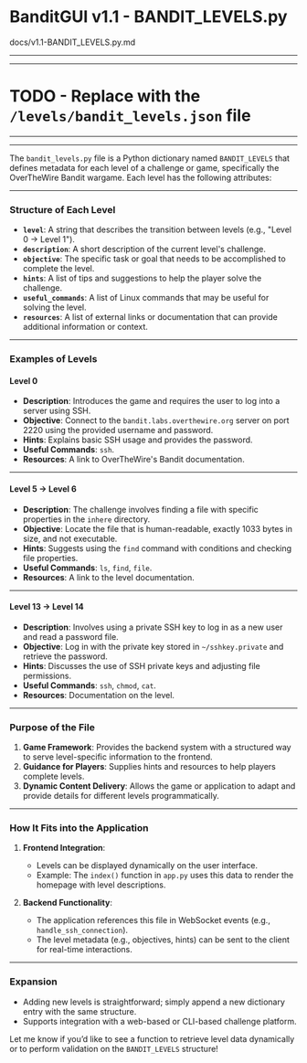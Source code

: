# BanditGUI v1.1 - BANDIT_LEVELS.py

docs/v1.1-BANDIT_LEVELS.py.md

---

******
# TODO - Replace with the `/levels/bandit_levels.json` file
******

---
The `bandit_levels.py` file is a Python dictionary named `BANDIT_LEVELS` that defines metadata for each level of a challenge or game, specifically the OverTheWire Bandit wargame. Each level has the following attributes:

---

### **Structure of Each Level**

- **`level`**: A string that describes the transition between levels (e.g., "Level 0 → Level 1").
- **`description`**: A short description of the current level's challenge.
- **`objective`**: The specific task or goal that needs to be accomplished to complete the level.
- **`hints`**: A list of tips and suggestions to help the player solve the challenge.
- **`useful_commands`**: A list of Linux commands that may be useful for solving the level.
- **`resources`**: A list of external links or documentation that can provide additional information or context.

---

### **Examples of Levels**

#### **Level 0**

- **Description**: Introduces the game and requires the user to log into a server using SSH.
- **Objective**: Connect to the `bandit.labs.overthewire.org` server on port 2220 using the provided username and password.
- **Hints**: Explains basic SSH usage and provides the password.
- **Useful Commands**: `ssh`.
- **Resources**: A link to OverTheWire's Bandit documentation.

---

#### **Level 5 → Level 6**

- **Description**: The challenge involves finding a file with specific properties in the `inhere` directory.
- **Objective**: Locate the file that is human-readable, exactly 1033 bytes in size, and not executable.
- **Hints**: Suggests using the `find` command with conditions and checking file properties.
- **Useful Commands**: `ls`, `find`, `file`.
- **Resources**: A link to the level documentation.

---

#### **Level 13 → Level 14**

- **Description**: Involves using a private SSH key to log in as a new user and read a password file.
- **Objective**: Log in with the private key stored in `~/sshkey.private` and retrieve the password.
- **Hints**: Discusses the use of SSH private keys and adjusting file permissions.
- **Useful Commands**: `ssh`, `chmod`, `cat`.
- **Resources**: Documentation on the level.

---

### **Purpose of the File**

1. **Game Framework**: Provides the backend system with a structured way to serve level-specific information to the frontend.
2. **Guidance for Players**: Supplies hints and resources to help players complete levels.
3. **Dynamic Content Delivery**: Allows the game or application to adapt and provide details for different levels programmatically.

---

### **How It Fits into the Application**

1. **Frontend Integration**:
   - Levels can be displayed dynamically on the user interface.
   - Example: The `index()` function in `app.py` uses this data to render the homepage with level descriptions.

2. **Backend Functionality**:
   - The application references this file in WebSocket events (e.g., `handle_ssh_connection`).
   - The level metadata (e.g., objectives, hints) can be sent to the client for real-time interactions.

---

### **Expansion**

- Adding new levels is straightforward; simply append a new dictionary entry with the same structure.
- Supports integration with a web-based or CLI-based challenge platform.

Let me know if you’d like to see a function to retrieve level data dynamically or to perform validation on the `BANDIT_LEVELS` structure!
